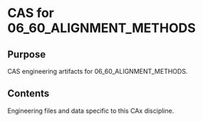 # CAS for 06_60_ALIGNMENT_METHODS

## Purpose
CAS engineering artifacts for 06_60_ALIGNMENT_METHODS.

## Contents
Engineering files and data specific to this CAx discipline.

